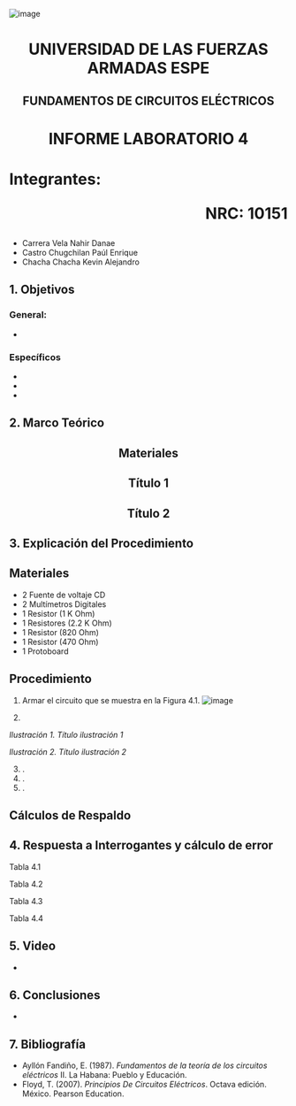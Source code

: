 ![image](https://user-images.githubusercontent.com/93786746/140656495-1e9017c5-1622-4145-a547-0ebbe5014f3d.png)
# <p align=center> UNIVERSIDAD DE LAS FUERZAS ARMADAS ESPE 
## <p align=center> FUNDAMENTOS DE CIRCUITOS ELÉCTRICOS
# <p align=center>  INFORME LABORATORIO 4
# Integrantes: <p align=right> NRC: 10151
* Carrera Vela Nahir Danae
* Castro Chugchilan Paúl Enrique
* Chacha Chacha Kevin Alejandro
## 1. Objetivos
  ### General: 
  * 
  ### Específicos
  * 
  * 
  * 
## 2. Marco Teórico
  ## <p align=center> Materiales
 
  ## <p align=center> Título 1

  ## <p align=center> Título 2
 
## 3. Explicación del Procedimiento
   ## Materiales
 * 2 Fuente de voltaje CD
 * 2 Multímetros Digitales
 * 1 Resistor (1 K Ohm)
 * 1 Resistores (2.2 K Ohm)
 * 1 Resistor (820 Ohm)
 * 1 Resistor (470 Ohm)
 * 1 Protoboard
  ## Procedimiento
 1) Armar el circuito que se muestra en la Figura 4.1.
 ![image](https://user-images.githubusercontent.com/93786746/147158367-a7e4688a-8cb3-4ea6-8af5-230e9508d1d1.png)
 

 
 2)
    
 
    
 _Ilustración 1. Título ilustración 1_

 
 _Ilustración 2. Título ilustración 2_
    
 3) .
 4) .
 5) .
  ## Cálculos de Respaldo
  

## 4. Respuesta a Interrogantes y cálculo de error
Tabla 4.1 


Tabla 4.2 

Tabla 4.3
    
Tabla 4.4

## 5. Video
  * 
## 6. Conclusiones
  * 
## 7. Bibliografía
 * Ayllón Fandiño, E. (1987). *Fundamentos de la teoría de los circuitos eléctricos* II. La Habana: Pueblo y Educación.
 * Floyd, T. (2007). _Principios De Circuitos Eléctricos_. Octava edición. México. Pearson Education.
